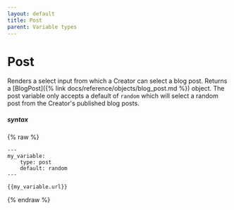 ```yaml
---
layout: default
title: Post
parent: Variable types
---
```


# Post

Renders a select input from which a Creator can select a blog post.
Returns a [BlogPost]({% link docs/reference/objects/blog_post.md %}) object.
The post variable only accepts a default of `random` which will select a random post from the Creator's published blog posts.

##### syntax
{% raw %}
```
---
my_variable:
    type: post
    default: random
---

{{my_variable.url}}
```
{% endraw %}